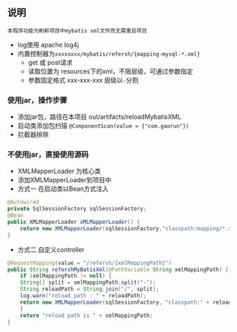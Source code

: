 ## 说明
`本程序功能为刷新项目中mybatis xml文件而无需重启项目`
- log使用 apache log4j
- 内置控制器为`xxxxxxxx/mybatis/refersh/{mapping-mysql-*.xml}`
  - get 或 post请求
  - 读取位置为 resources下的xml，不限层级，可通过参数指定 
  - 参数固定格式 xxx-xxx-xxx 层级以`-`分割
### 使用jar，操作步骤
- 添加jar包，路径在本项目 out/artifacts/reloadMybatisXML
- 启动类添加包扫描 `@ComponentScan(value = {"com.gaorun"})`
- 拦截器排除

### 不使用jar，直接使用源码
- XMLMapperLoader 为核心类
- 添加XMLMapperLoader到项目中
- 方式一 在启动类以Bean方式注入
```java
@Autowired
private SqlSessionFactory sqlSessionFactory;
@Bean
public XMLMapperLoader xMLMapperLoader() {
	return new XMLMapperLoader(sqlSessionFactory,"classpath:mapping/*.xml");
}
 ```
- 方式二 自定义controller
```java
@RequestMapping(value = "/refersh/{xmlMappingPath}")
public String refershMyBatisXml(@PathVariable String xmlMappingPath) {
    if (xmlMappingPath != null) {
    String[] split = xmlMappingPath.split("-");
    String reloadPath = String.join("/", split);
    log.warn("reload path : " + reloadPath);
    return new XMLMapperLoader(sqlSessionFactory, "classpath:" + reloadPath).readMapperXml();
    }
    return "reload path is " + xmlMappingPath;
}
```
